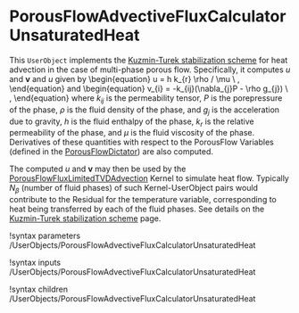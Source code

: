# PorousFlowAdvectiveFluxCalculatorUnsaturatedHeat

This `UserObject` implements the [Kuzmin-Turek stabilization scheme](kt.md) for heat advection in the case of multi-phase porous flow.  Specifically, it computes $u$ and $\mathbf{v}$ and $u$ given by
\begin{equation}
u = h k_{r} \rho / \mu \ ,
\end{equation}
and
\begin{equation}
v_{i} = -k_{ij}(\nabla_{j}P - \rho g_{j}) \ ,
\end{equation}
where $k_{ij}$ is the permeability tensor, $P$ is the porepressure of the phase, $\rho$ is the fluid density of the phase, and $g_{j}$ is the acceleration due to gravity, $h$ is the fluid enthalpy of the phase, $k_{r}$ is the relative permeability of the phase, and $\mu$ is the fluid viscosity of the phase.  Derivatives of these quantities with respect to the PorousFlow Variables (defined in the [PorousFlowDictator](PorousFlowDictator.md)) are also computed.

The computed $u$ and $\mathbf{v}$ may then be used by the [PorousFlowFluxLimitedTVDAdvection](PorousFlowFluxLimitedTVDAdvection.md) Kernel to simulate heat flow.  Typically $N_{\beta}$ (number of fluid phases) of such Kernel-UserObject pairs would contribute to the Residual for the temperature variable, corresponding to heat being transferred by each of the fluid phases.  See details on the [Kuzmin-Turek stabilization scheme](kt.md) page.

!syntax parameters /UserObjects/PorousFlowAdvectiveFluxCalculatorUnsaturatedHeat

!syntax inputs /UserObjects/PorousFlowAdvectiveFluxCalculatorUnsaturatedHeat

!syntax children /UserObjects/PorousFlowAdvectiveFluxCalculatorUnsaturatedHeat
